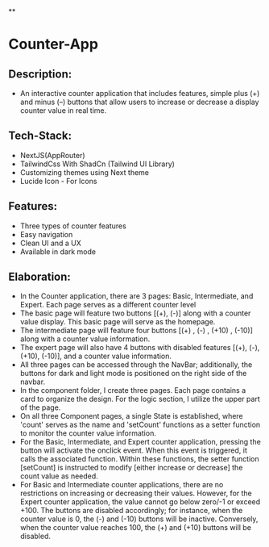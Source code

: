 \*\*

# Counter-App

## Description:

- An interactive counter application that includes features, simple plus (+) and minus (–) buttons that allow users to increase or decrease a display counter value in real time.

## Tech-Stack:

- NextJS(AppRouter)
- TailwindCss With ShadCn (Tailwind UI Library)
- Customizing themes using Next theme
- Lucide Icon - For Icons

## Features:

- Three types of counter features
- Easy navigation
- Clean UI and a UX
- Available in dark mode

## Elaboration:

- In the Counter application, there are 3 pages: Basic, Intermediate, and Expert. Each page serves as a different counter level
- The basic page will feature two buttons [(+), (-)] along with a counter value display. This basic page will serve as the homepage.
- The intermediate page will feature four buttons [(+) , (-) , (+10) , (-10)] along with a counter value information.
- The expert page will also have 4 buttons with disabled features [(+), (-), (+10), (-10)], and a counter value information.
- All three pages can be accessed through the NavBar; additionally, the buttons for dark and light mode is positioned on the right side of the navbar.
- In the component folder, I create three pages. Each page contains a card to organize the design. For the logic section, I utilize the upper part of the page.
- On all three Component pages, a single State is established, where 'count' serves as the name and 'setCount' functions as a setter function to monitor the counter value information.
- For the Basic, Intermediate, and Expert counter application, pressing the button will activate the onclick event. When this event is triggered, it calls the associated function. Within these functions, the setter function [setCount] is instructed to modify [either increase or decrease] the count value as needed.
- For Basic and Intermediate counter applications, there are no restrictions on increasing or decreasing their values. However, for the Expert counter application, the value cannot go below zero/-1 or exceed +100. The buttons are disabled accordingly; for instance, when the counter value is 0, the (-) and (-10) buttons will be inactive. Conversely, when the counter value reaches 100, the (+) and (+10) buttons will be disabled.
